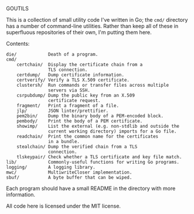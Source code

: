 GOUTILS

This is a collection of small utility code I've written in Go; the `cmd/`
directory has a number of command-line utilities. Rather than keep all
of these in superfluous repositories of their own, I'm putting them here.

Contents:

    die/            Death of a program.
    cmd/
        certchain/  Display the certificate chain from a
                    TLS connection.
        certdump/   Dump certificate information.
        certverify/ Verify a TLS X.509 certificate.
        clustersh/  Run commands or transfer files across multiple
                    servers via SSH.
        csrpubdump/ Dump the public key from an X.509
                    certificate request.
        fragment/   Print a fragment of a file.
        jlp/        JSON linter/prettifier.
        pem2bin/    Dump the binary body of a PEM-encoded block.
        pembody/    Print the body of a PEM certificate.
        showimp/    List the external (e.g. non-stdlib and outside the
                    current working directory) imports for a Go file.
        readchain/  Print the common name for the certificates
                    in a bundle.
        stealchain/ Dump the verified chain from a TLS
                    connection.
        tlskeypair/ Check whether a TLS certificate and key file match.
    lib/            Commonly-useful functions for writing Go programs.
    logging/        A logging library.
    mwc/            MultiwriteCloser implementation.
    sbuf/           A byte buffer that can be wiped.

    
Each program should have a small README in the directory with more information.

All code here is licensed under the MIT license.

